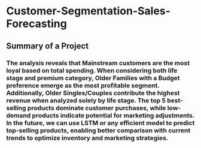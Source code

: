 # Customer-Segmentation-Sales-Forecasting
## Summary of a Project
### The analysis reveals that **Mainstream** customers are the most loyal based on total spending. When considering both **life stage and premium category**, **Older Families with a Budget preference** emerge as the most profitable segment. Additionally, **Older Singles/Couples** contribute the highest revenue when analyzed solely by life stage. The **top 5 best-selling products** dominate customer purchases, while **low-demand products** indicate potential for marketing adjustments. In the future, we can use **LSTM or any efficient model** to predict top-selling products, enabling better comparison with current trends to optimize inventory and marketing strategies.
